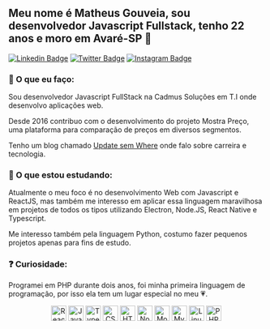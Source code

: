 ## Meu nome é Matheus Gouveia, sou desenvolvedor Javascript Fullstack, tenho 22 anos e moro em Avaré-SP 👋
[![Linkedin Badge](https://img.shields.io/badge/-LinkedIn-blue?style=flat-square&logo=Linkedin&logoColor=white&link=https://www.linkedin.com/in/matheus-gouveia-a5436b113/)](https://www.linkedin.com/in/matheus-gouveia-a5436b113/)
[![Twitter Badge](https://img.shields.io/badge/-Twitter-1ca0f1?style=flat-square&labelColor=1ca0f1&logo=twitter&logoColor=white&link=https://twitter.com/lgdbittencourt)](https://twitter.com/matheeusgouveia)
[![Instagram Badge](https://img.shields.io/badge/-Instagram-C13584?style=flat-square&labelColor=C13584&logo=instagram&logoColor=white&link=https://www.instagram.com/maatheusgouveia/)](https://www.instagram.com/maatheusgouveia/)

### 💬 O que eu faço:

Sou desenvolvedor Javascript FullStack na Cadmus Soluções em T.I onde desenvolvo aplicações web.

Desde 2016 contribuo com o desenvolvimento do projeto Mostra Preço, uma plataforma para comparação de preços em diversos segmentos.

Tenho um blog chamado [Update sem Where](https://updatesemwhere.com.br/) onde falo sobre carreira e tecnologia.

### 🔭 O que estou estudando:

Atualmente o meu foco é no desenvolvimento Web com Javascript e ReactJS, mas também me interesso em aplicar essa linguagem maravilhosa em projetos de todos os tipos utilizando Electron, Node.JS, React Native e Typescript.

Me interesso também pela linguagem Python, costumo fazer pequenos projetos apenas para fins de estudo.


### ❓ Curiosidade:
Programei em PHP durante dois anos, foi minha primeira linguagem de programação, por isso ela tem um lugar especial no meu 💗.

<p align="center">
  <img src="https://going2.com.br/images/icons/react-icon.png" alt="React" height="30"/>
  <img src="https://upload.wikimedia.org/wikipedia/commons/thumb/9/99/Unofficial_JavaScript_logo_2.svg/480px-Unofficial_JavaScript_logo_2.svg.png" alt="JavaScript" height="30"/>
  <img src="https://miro.medium.com/max/816/1*mn6bOs7s6Qbao15PMNRyOA.png" alt="TypeScript" height="30"/>
  <img src="https://seeklogo.com/images/C/css3-logo-8724075274-seeklogo.com.png" alt="CSS3" height="30"/>
  <img src="https://logodownload.org/wp-content/uploads/2016/10/html5-logo-1.png" alt="HTML5" height="30"/>
  <img src="https://upload.wikimedia.org/wikipedia/commons/thumb/d/d9/Node.js_logo.svg/1280px-Node.js_logo.svg.png" alt="Node.js" height="30"/>
  <img src="https://upload.wikimedia.org/wikipedia/commons/thumb/9/93/MongoDB_Logo.svg/1200px-MongoDB_Logo.svg.png" alt="MongoDB" height="30"/>
  <img src="https://cdn.worldvectorlogo.com/logos/mysql.svg" alt="MySQL" height="30"/>
  <img src="https://upload.wikimedia.org/wikipedia/commons/thumb/3/35/Tux.svg/1200px-Tux.svg.png" alt="Linux" width="30" height="30"/>
  <img src="https://pngimg.com/uploads/php/php_PNG12.png" alt="PHP" height="30"/>
</p>
